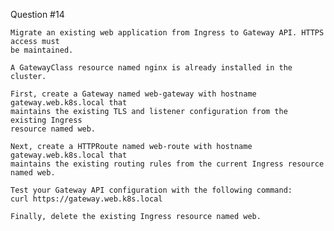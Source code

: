 
Question #14
~~~~~~~~~~~~~~~~~~~~~~~~~~~~~~~~~~~~~~~~~~~~~~~~~~~~~~~~~~~~~~~~~~~~~~~~~~~~~~~~~~~~~
Migrate an existing web application from Ingress to Gateway API. HTTPS access must
be maintained. 

A GatewayClass resource named nginx is already installed in the cluster.

First, create a Gateway named web-gateway with hostname gateway.web.k8s.local that
maintains the existing TLS and listener configuration from the existing Ingress
resource named web.

Next, create a HTTPRoute named web-route with hostname gateway.web.k8s.local that
maintains the existing routing rules from the current Ingress resource named web.

Test your Gateway API configuration with the following command:
curl https://gateway.web.k8s.local

Finally, delete the existing Ingress resource named web.
~~~~~~~~~~~~~~~~~~~~~~~~~~~~~~~~~~~~~~~~~~~~~~~~~~~~~~~~~~~~~~~~~~~~~~~~~~~~~~~~~~~~~

